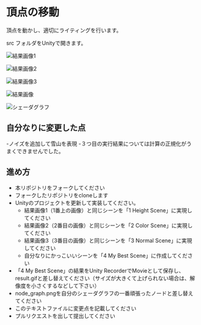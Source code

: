 
# 頂点の移動
頂点を動かし、適切にライティングを行います。

src フォルダをUnityで開きます。

![結果画像1](https://github.com/Iketerumanato/ComingHome/assets/74332407/3b458130-f418-4b75-8cd2-67b7412e86bd)

![結果画像2](https://github.com/Iketerumanato/ComingHome/assets/74332407/2c5f070f-504a-4154-b40d-ad390d9a9721)

![結果画像3](https://github.com/Iketerumanato/ComingHome/assets/74332407/9764db1e-2112-43b6-a766-d2dd90cff373)

![結果画像](https://github.com/Iketerumanato/ComingHome/assets/74332407/de031532-c092-4735-8c47-e43011d66afa)

![シェーダグラフ](https://github.com/Iketerumanato/ComingHome/assets/74332407/b04c6f33-90d5-4730-be62-bc0f5e653a28)

## 自分なりに変更した点
-ノイズを追加して雪山を表現
-３つ目の実行結果については計算の正規化がうまくできませんでした。



## 進め方

- 本リポジトリをフォークしてください
- フォークしたリポジトリをcloneします
- Unityのプロジェクトを更新して実装してください。
  - 結果画像1（1番上の画像）と同じシーンを「1 Height Scene」に実現してください
  - 結果画像2（2番目の画像）と同じシーンを「2 Color Scene」に実現してください
  - 結果画像3（3番目の画像）と同じシーンを「3 Normal Scene」に実現してください
  - 自分なりにかっこいいシーンを「4 My Best Scene」に作成してください
- 「4 My Best Scene」の結果をUnity RecorderでMovieとして保存し、result.gifと差し替えてください（サイズが大きくて上げられない場合は、解像度を小さくするなどして下さい）
- node_graph.pngを自分のシェーダグラフの一番頑張ったノードと差し替えてください
- このテキストファイルに変更点を記載してください
- プルリクエストを出して提出してください
